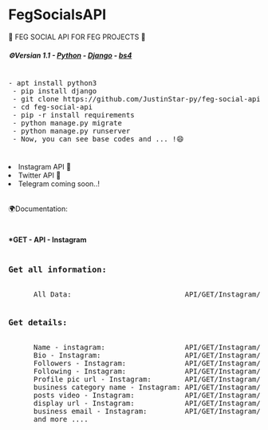  # FegSocialsAPI
🎇 FEG SOCIAL API FOR FEG PROJECTS 🎇
 <p>                                                      </p> 
 
 <h5> <b>⚙Versian 1.1</b> - <u>Python</u> - <u>Django</u> - <u>bs4</u> </h5> 
 <h1>                                                           </h1>
 <pre>- apt install python3  
 - pip install django  
 - git clone https://github.com/JustinStar-py/feg-social-api   
 - cd feg-social-api  
 - pip -r install requirements  
 - python manage.py migrate  
 - python manage.py runserver  
 - Now, you can see base codes and ... !😄</pre> 
 <h1>                                         </h1>
 <table>   
  <li> Instagram API 🍟</li>   
  <li> Twitter API 🍗</li>   
  <li> Telegram coming soon..!</li> 
</table> 
<p>                                                                  </p>
<p>🌍Documentation:</p> 
<h1>                    </h1>
<h4>*GET - API - Instagram</h4>
<pre><h3>Get all information:</h3>
      All Data:                           API/GET/Instagram/get_data
  <h3>Get details:</h3>
      Name - instagram:                   API/GET/Instagram/full_name
      Bio - Instagram:                    API/GET/Instagram/biography
      Followers - Instagram:              API/GET/Instagram/followers
      Following - Instagram:              API/GET/Instagram/following
      Profile pic url - Instagram:        API/GET/Instagram/profile_pic_url
      business category name - Instagram: API/GET/Instagram/business_category_name
      posts video - Instagram:            API/GET/Instagram/posts_video
      display url - Instagram:            API/GET/Instagram/display_url
      business email - Instagram:         API/GET/Instagram/business_email
      and more ....</pre>

<h1>                       <h1>
<h4>
